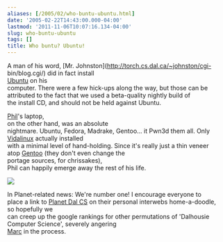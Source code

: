 ```yaml
---
aliases: [/2005/02/who-buntu-ubuntu.html]
date: '2005-02-22T14:43:00.000-04:00'
lastmod: '2011-11-06T10:07:16.134-04:00'
slug: who-buntu-ubuntu
tags: []
title: Who buntu? Ubuntu!
---
```


A man of his word, [Mr. Johnston](http://torch.cs.dal.ca/~johnston/cgi-
bin/blog.cgi/) did in fact install  
[Ubuntu](http://www.ubuntu.com) on his  
computer. There were a few hick-ups along the way, but those can be  
attributed to the fact that we used a beta-quality nightly build of  
the install CD, and should not be held against Ubuntu.

  
  

[Phil](http://flame.cs.dal.ca/~pobrien/blog.cgi/)'s laptop,  
on the other hand, was an absolute  
nightmare. Ubuntu, Fedora, Madrake, Gentoo... it Pwn3d them all. Only  
[Vidalinux](http://desktop.vidalinux.com/) actually installed  
with a minimal level of hand-holding. Since it's really just a thin veneer  
atop [Gentoo](http://www.gentoo.org) (they don't even change the  
portage sources, for chrissakes),  
Phil can happily emerge away the rest of his life.

  
  
![](http://flame.cs.dal.ca/~bowes/ranking.png)  
  

In Planet-related news: We're number one! I encourage everyone to  
place a link to [Planet Dal CS](http://planet.cs.dal.ca) on their personal
interwebs home-a-doodle,  
so hopefully we  
can creep up the google rankings for other permutations of 'Dalhousie  
Computer Science', severely angering  
[Marc](http://www.cs.dal.ca/~comeau/) in the process.

